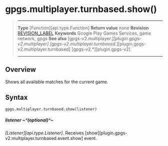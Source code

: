 # gpgs.multiplayer.turnbased.show()

> --------------------- ------------------------------------------------------------------------------------------
> __Type__              [Function][api.type.Function]
> __Return value__      none
> __Revision__          [REVISION_LABEL](REVISION_URL)
> __Keywords__          Google Play Games Services, game network, gpgs
> __See also__          [gpgs-v2.multiplayer.*][plugin.gpgs-v2.multiplayer]
>                       [gpgs-v2.multiplayer.turnbased.*][plugin.gpgs-v2.multiplayer.turnbased]
>                       [gpgs-v2.*][plugin.gpgs-v2]
> --------------------- ------------------------------------------------------------------------------------------

## Overview

Shows all available matches for the current game.

## Syntax

	gpgs.multiplayer.turnbased.show(listener)

##### listener ~^(optional)^~
_[Listener][api.type.Listener]._ Receives [show][plugin.gpgs-v2.multiplayer.turnbased.event.show] event.